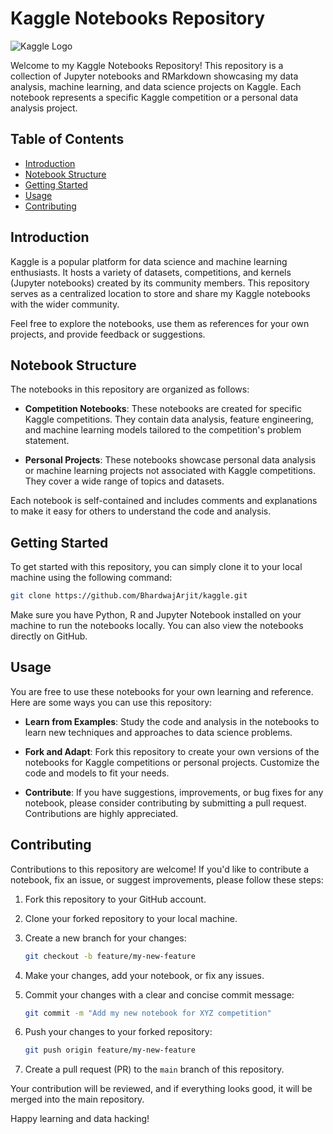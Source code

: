 # Kaggle Notebooks Repository

![Kaggle Logo](https://storage.googleapis.com/kaggle-organizations/355/thumbnail.png)

Welcome to my Kaggle Notebooks Repository! This repository is a collection of Jupyter notebooks and RMarkdown showcasing my data analysis, machine learning, and data science projects on Kaggle. Each notebook represents a specific Kaggle competition or a personal data analysis project.

## Table of Contents

- [Introduction](#introduction)
- [Notebook Structure](#notebook-structure)
- [Getting Started](#getting-started)
- [Usage](#usage)
- [Contributing](#contributing)

## Introduction

Kaggle is a popular platform for data science and machine learning enthusiasts. It hosts a variety of datasets, competitions, and kernels (Jupyter notebooks) created by its community members. This repository serves as a centralized location to store and share my Kaggle notebooks with the wider community.

Feel free to explore the notebooks, use them as references for your own projects, and provide feedback or suggestions.

## Notebook Structure

The notebooks in this repository are organized as follows:

- **Competition Notebooks**: These notebooks are created for specific Kaggle competitions. They contain data analysis, feature engineering, and machine learning models tailored to the competition's problem statement.

- **Personal Projects**: These notebooks showcase personal data analysis or machine learning projects not associated with Kaggle competitions. They cover a wide range of topics and datasets.

Each notebook is self-contained and includes comments and explanations to make it easy for others to understand the code and analysis.

## Getting Started

To get started with this repository, you can simply clone it to your local machine using the following command:

```bash
git clone https://github.com/BhardwajArjit/kaggle.git
```

Make sure you have Python, R and Jupyter Notebook installed on your machine to run the notebooks locally. You can also view the notebooks directly on GitHub.

## Usage

You are free to use these notebooks for your own learning and reference. Here are some ways you can use this repository:

- **Learn from Examples**: Study the code and analysis in the notebooks to learn new techniques and approaches to data science problems.

- **Fork and Adapt**: Fork this repository to create your own versions of the notebooks for Kaggle competitions or personal projects. Customize the code and models to fit your needs.

- **Contribute**: If you have suggestions, improvements, or bug fixes for any notebook, please consider contributing by submitting a pull request. Contributions are highly appreciated.

## Contributing

Contributions to this repository are welcome! If you'd like to contribute a notebook, fix an issue, or suggest improvements, please follow these steps:

1. Fork this repository to your GitHub account.

2. Clone your forked repository to your local machine.

3. Create a new branch for your changes:

   ```bash
   git checkout -b feature/my-new-feature
   ```

4. Make your changes, add your notebook, or fix any issues.

5. Commit your changes with a clear and concise commit message:

   ```bash
   git commit -m "Add my new notebook for XYZ competition"
   ```

6. Push your changes to your forked repository:

   ```bash
   git push origin feature/my-new-feature
   ```

7. Create a pull request (PR) to the `main` branch of this repository.

Your contribution will be reviewed, and if everything looks good, it will be merged into the main repository.

Happy learning and data hacking!
